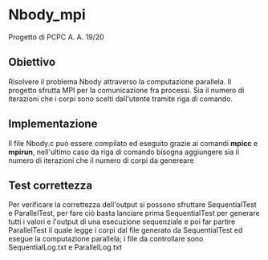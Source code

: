 # Nbody_mpi
Progetto di PCPC A. A. 19/20
## Obiettivo
Risolvere il problema Nbody attraverso la computazione parallela. Il progetto sfrutta MPI per la comunicazione fra processi.
Sia il numero di iterazioni che i corpi sono scelti dall'utente tramite riga di comando.
## Implementazione
Il file Nbody.c può essere compilato ed eseguito grazie ai comandi **mpicc** e **mpirun**, nell'ultimo caso da riga di comando bisogna aggiungere sia il numero di iterazioni che il numero di corpi da genereare
## Test correttezza
Per verificare la correttezza dell'output si possono sfruttare SequentialTest e ParallelTest, per fare ciò basta lanciare prima SequentialTest per generare tutti i valori e l'output di una esecuzione sequenziale e poi far partire ParallelTest il quale legge i corpi dal file generato da SequentialTest ed esegue la computazione parallela; i file da controllare sono SequentialLog.txt e ParallelLog.txt
